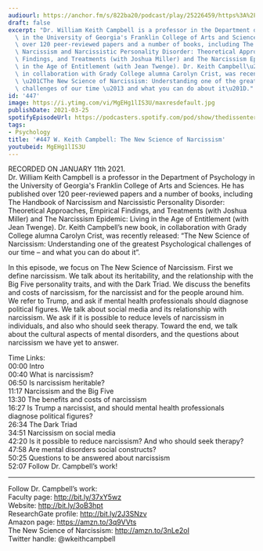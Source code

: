 ```yaml
---
audiourl: https://anchor.fm/s/822ba20/podcast/play/25226459/https%3A%2F%2Fd3ctxlq1ktw2nl.cloudfront.net%2Fstaging%2F2021-0-15%2F510e701e-a887-c735-1376-f56f4c1568d8.m4a
draft: false
excerpt: "Dr. William Keith Campbell is a professor in the Department of Psychology\
  \ in the University of Georgia's Franklin College of Arts and Sciences. He has published\
  \ over 120 peer-reviewed papers and a number of books, including The Handbook of\
  \ Narcissism and Narcissistic Personality Disorder: Theoretical Approaches, Empirical\
  \ Findings, and Treatments (with Joshua Miller) and The Narcissism Epidemic: Living\
  \ in the Age of Entitlement (with Jean Twenge). Dr. Keith Campbell\u2019s new book,\
  \ in collaboration with Grady College alumna Carolyn Crist, was recently released:\
  \ \u201CThe New Science of Narcissism: Understanding one of the greatest Psychological\
  \ challenges of our time \u2013 and what you can do about it\u201D."
id: '447'
image: https://i.ytimg.com/vi/MgEHg1lIS3U/maxresdefault.jpg
publishDate: 2021-03-25
spotifyEpisodeUrl: https://podcasters.spotify.com/pod/show/thedissenter/episodes/447-W--Keith-Campbell-The-New-Science-of-Narcissism-ep0bor
tags:
- Psychology
title: '#447 W. Keith Campbell: The New Science of Narcissism'
youtubeid: MgEHg1lIS3U
---
```

<div class="timelinks">

RECORDED ON JANUARY 11th 2021.  
Dr. William Keith Campbell is a professor in the Department of Psychology in the University of Georgia's Franklin College of Arts and Sciences. He has published over 120 peer-reviewed papers and a number of books, including The Handbook of Narcissism and Narcissistic Personality Disorder: Theoretical Approaches, Empirical Findings, and Treatments (with Joshua Miller) and The Narcissism Epidemic: Living in the Age of Entitlement (with Jean Twenge). Dr. Keith Campbell’s new book, in collaboration with Grady College alumna Carolyn Crist, was recently released: “The New Science of Narcissism: Understanding one of the greatest Psychological challenges of our time – and what you can do about it”.

In this episode, we focus on The New Science of Narcissism. First we define narcissism. We talk about its heritability, and the relationship with the Big Five personality traits, and with the Dark Triad. We discuss the benefits and costs of narcissism, for the narcissist and for the people around him. We refer to Trump, and ask if mental health professionals should diagnose political figures. We talk about social media and its relationship with narcissism. We ask if it is possible to reduce levels of narcissism in individuals, and also who should seek therapy. Toward the end, we talk about the cultural aspects of mental disorders, and the questions about narcissism we have yet to answer.

Time Links:  
<time>00:00</time> Intro  
<time>00:40</time> What is narcissism?  
<time>06:50</time> Is narcissism heritable?  
<time>11:17</time> Narcissism and the Big Five  
<time>13:30</time> The benefits and costs of narcissism  
<time>16:27</time> Is Trump a narcissist, and should mental health professionals diagnose political figures?  
<time>26:34</time> The Dark Triad  
<time>34:51</time> Narcissism on social media  
<time>42:20</time> Is it possible to reduce narcissism? And who should seek therapy?  
<time>47:58</time> Are mental disorders social constructs?  
<time>50:25</time> Questions to be answered about narcissism  
<time>52:07</time> Follow Dr. Campbell’s work!

---

Follow Dr. Campbell’s work:  
Faculty page: http://bit.ly/37xY5wz  
Website: http://bit.ly/3oB3hpt  
ResearchGate profile: http://bit.ly/2J3SNzv  
Amazon page: https://amzn.to/3q9VVts  
The New Science of Narcissism: http://amzn.to/3nLe2oI  
Twitter handle: @wkeithcampbell
</div>

